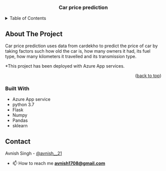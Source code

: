 
<div id="top"></div>

<div align="center">
  <h3 align="center">Car price prediction</h3>
</div>

<!-- TABLE OF CONTENTS -->
<details>
  <summary>Table of Contents</summary>
  <ol>
    <li>
      <a href="#about-the-project">About The Project</a>
      <ul>
        <li><a href="#built-with">Built With</a></li>
      </ul>
    </li>
    <li><a href="#contact">Contact</a></li>
  </ol>
</details>

<!-- ABOUT THE PROJECT -->
## About The Project

Car price prediction uses data from cardekho to predict the price of car by taking factors such how old the car is, 
how many owners it had, its fuel type, how many kilometers it travelled and its transmission type.

*This project has been deployed with Azure App services.

<p align="right">(<a href="#top">back to top</a>)</p>

### Built With

* Azure App service
* python 3.7
* Flask
* Numpy
* Pandas
* sklearn

<!-- CONTACT -->
## Contact

Avnish Singh - [@avnish__21](https://twitter.com/avnish__21) 



- 📫 How to reach me **avnish1708@gmail.com**

<p><a href="https://img.shields.io/badge/-LinkedIn-black.svg?style=for-the-badge&logo=linkedin&colorB=555" alt="avnishs17" height="30" width="40" /></a>
</p>


[linkedin-shield]: https://img.shields.io/badge/-LinkedIn-black.svg?style=for-the-badge&logo=linkedin&colorB=555
[linkedin-url]: https://linkedin.com/in/avnishs17


